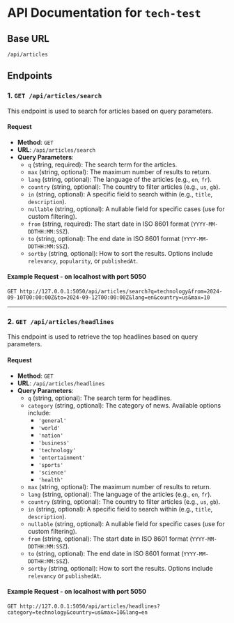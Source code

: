 # API Documentation for `tech-test`

## Base URL

```
/api/articles
```

## Endpoints

### 1. `GET /api/articles/search`

This endpoint is used to search for articles based on query parameters.

#### Request

- **Method**: `GET`
- **URL**: `/api/articles/search`
- **Query Parameters**:
  - `q` (string, required): The search term for the articles.
  - `max` (string, optional): The maximum number of results to return.
  - `lang` (string, optional): The language of the articles (e.g., `en`, `fr`).
  - `country` (string, optional): The country to filter articles (e.g., `us`, `gb`).
  - `in` (string, optional): A specific field to search within (e.g., `title`, `description`).
  - `nullable` (string, optional): A nullable field for specific cases (use for custom filtering).
  - `from` (string, required): The start date in ISO 8601 format (`YYYY-MM-DDTHH:MM:SSZ`).
  - `to` (string, optional): The end date in ISO 8601 format (`YYYY-MM-DDTHH:MM:SSZ`).
  - `sortby` (string, optional): How to sort the results. Options include `relevancy`, `popularity`, or `publishedAt`.

#### Example Request - on localhost with port 5050

`GET http://127.0.0.1:5050/api/articles/search?q=technology&from=2024-09-10T00:00:00Z&to=2024-09-12T00:00:00Z&lang=en&country=us&max=10`


---

### 2. `GET /api/articles/headlines`

This endpoint is used to retrieve the top headlines based on query parameters.

#### Request

- **Method**: `GET`
- **URL**: `/api/articles/headlines`
- **Query Parameters**:
  - `q` (string, optional): The search term for headlines.
  - `category` (string, optional): The category of news. Available options include:
    - `'general'`
    - `'world'`
    - `'nation'`
    - `'business'`
    - `'technology'`
    - `'entertainment'`
    - `'sports'`
    - `'science'`
    - `'health'`
  - `max` (string, optional): The maximum number of results to return.
  - `lang` (string, optional): The language of the articles (e.g., `en`, `fr`).
  - `country` (string, optional): The country to filter articles (e.g., `us`, `gb`).
  - `in` (string, optional): A specific field to search within (e.g., `title`, `description`).
  - `nullable` (string, optional): A nullable field for specific cases (use for custom filtering).
  - `from` (string, optional): The start date in ISO 8601 format (`YYYY-MM-DDTHH:MM:SSZ`).
  - `to` (string, optional): The end date in ISO 8601 format (`YYYY-MM-DDTHH:MM:SSZ`).
  - `sortby` (string, optional): How to sort the results. Options include `relevancy` or `publishedAt`.

#### Example Request - on localhost with port 5050

`GET http://127.0.0.1:5050/api/articles/headlines?category=technology&country=us&max=10&lang=en`
